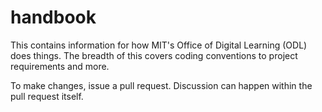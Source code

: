 # handbook

This contains information for how MIT's Office of Digital Learning (ODL) does things. The breadth of this covers coding conventions to project requirements and more.

To make changes, issue a pull request. Discussion can happen within the pull request itself.
